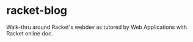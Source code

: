 # racket-blog
Walk-thru around Racket's webdev as tutored by Web Applications with Racket online doc.

